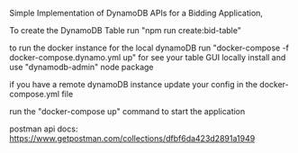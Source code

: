 Simple Implementation of DynamoDB APIs for a Bidding Application,

To create the DynamoDB Table run "npm run create:bid-table"

to run the docker instance for the local dynamoDB run "docker-compose -f docker-compose.dynamo.yml up"
for see your table GUI locally install and use "dynamodb-admin" node package

if you have a remote dynamoDB instance update your config in the docker-compose.yml file

run the "docker-compose up" command to start the application

postman api docs: https://www.getpostman.com/collections/dfbf6da423d2891a1949
